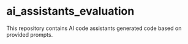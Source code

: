 # ai_assistants_evaluation
This repository contains AI code assistants generated code based on provided prompts. 
